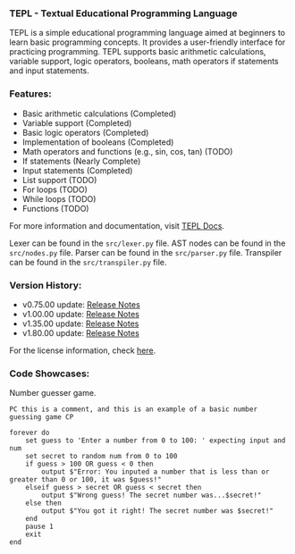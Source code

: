 ### TEPL - Textual Educational Programming Language

TEPL is a simple educational programming language aimed at beginners to learn basic programming concepts. It provides a user-friendly interface for practicing programming. TEPL supports basic arithmetic calculations, variable support, logic operators, booleans, math operators if statements and input statements. 

### Features:
- Basic arithmetic calculations (Completed)
- Variable support (Completed)
- Basic logic operators (Completed)
- Implementation of booleans (Completed)
- Math operators and functions (e.g., sin, cos, tan) (TODO)
- If statements (Nearly Complete)
- Input statements (Completed)
- List support (TODO)
- For loops (TODO)
- While loops (TODO)
- Functions (TODO)

For more information and documentation, visit [TEPL Docs](https://tepl.vercel.app/docs.html).

Lexer can be found in the `src/lexer.py` file.
AST nodes can be found in the `src/nodes.py` file. 
Parser can be found in the `src/parser.py` file.
Transpiler can be found in the `src/transpiler.py` file.

### Version History:
- v0.75.00 update: [Release Notes](https://github.com/TEPL-Team/TEPL/releases/tag/v0.75.00)
- v1.00.00 update: [Release Notes](https://github.com/TEPL-Team/TEPL/releases/tag/v1.00.00)
- v1.35.00 update: [Release Notes](https://github.com/TEPL-Team/TEPL/releases/tag/v1.35.00)
- v1.80.00 update: [Release Notes](https://github.com/TEPL-Team/TEPL/releases/tag/v1.80.00)

For the license information, check [here](https://github.com/TEPL-Team/TEPL/blob/main/LICENSE).

### Code Showcases:

Number guesser game. 
```tepl
PC this is a comment, and this is an example of a basic number guessing game CP

forever do
    set guess to 'Enter a number from 0 to 100: ' expecting input and num
    set secret to random num from 0 to 100
    if guess > 100 OR guess < 0 then
        output $"Error: You inputed a number that is less than or greater than 0 or 100, it was $guess!"
    elseif guess > secret OR guess < secret then
        output $"Wrong guess! The secret number was...$secret!"
    else then 
        output $"You got it right! The secret number was $secret!"
    end
    pause 1
    exit
end
```
